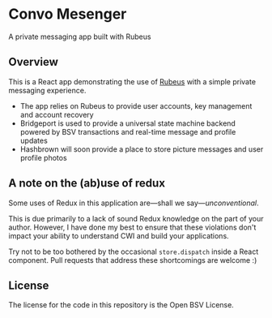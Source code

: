 # Convo Mesenger

A private messaging app built with Rubeus

## Overview

This is a React app demonstrating the use of [Rubeus](https://rubeus.app) with a simple private messaging experience.

- The app relies on Rubeus to provide user accounts, key management and account recovery
- Bridgeport is used to provide a universal state machine backend powered by BSV transactions and real-time message and profile updates
- Hashbrown will soon provide a place to store picture messages and user profile photos

## A note on the (ab)use of redux

Some uses of Redux in this application are—shall we say—*unconventional*.

This is due primarily to a lack of sound Redux knowledge on the part of your author. However, I have done my best to ensure that these violations don't impact 
your ability to understand CWI and build your applications.

Try not to be too bothered by the occasional `store.dispatch` inside a React component. Pull requests that address these shortcomings are welcome :)

## License

The license for the code in this repository is the Open BSV License.

